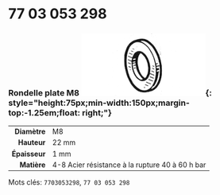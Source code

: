 # 77 03 053 298

### Rondelle plate M8 ![](../assets/images/parts/washer.png){: style="height:75px;min-width:150px;margin-top:-1.25em;float: right;"}

|   |   |
|---:|---|
**Diamètre** | M8
**Hauteur** |22 mm
**Épaisseur** |1 mm
**Matière** | 4-8 Acier résistance à la rupture 40 à 60 h bar

Mots clés: `7703053298`, `77 03 053 298`
